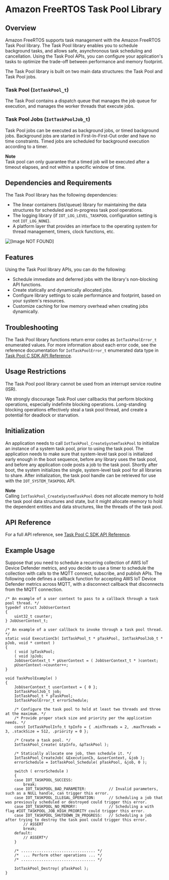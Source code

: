 # Amazon FreeRTOS Task Pool Library<a name="task-pool"></a>

## Overview<a name="freertos-task-pool-overview"></a>

Amazon FreeRTOS supports task management with the Amazon FreeRTOS Task Pool library\. The Task Pool library enables you to schedule background tasks, and allows safe, asynchronous task scheduling and cancellation\. Using the Task Pool APIs, you can configure your application's tasks to optimize the trade\-off between performance and memory footprint\.

The Task Pool library is built on two main data structures: the Task Pool and Task Pool jobs\.

### Task Pool \(`IotTaskPool_t`\)<a name="w3aab9c15c15b3b7"></a>

The Task Pool contains a dispatch queue that manages the job queue for execution, and manages the worker threads that execute jobs\.

### Task Pool Jobs \(`IotTaskPoolJob_t`\)<a name="w3aab9c15c15b3b9"></a>

Task Pool jobs can be executed as background jobs, or timed background jobs\. Background jobs are started in First\-In\-First\-Out order and have no time constraints\. Timed jobs are scheduled for background execution according to a timer\.

**Note**  
Task pool can only guarantee that a timed job will be executed after a timeout elapses, and not within a specific window of time\.

## Dependencies and Requirements<a name="freertos-task-pool-dependencies"></a>

The Task Pool library has the following dependencies:
+ The linear containers \(list/queue\) library for maintaining the data structures for scheduled and in\-progress task pool operations\.
+ The logging library \(if `IOT_LOG_LEVEL_TASKPOOL` configuration setting is not `IOT_LOG_NONE`\)\.
+ A platform layer that provides an interface to the operating system for thread management, timers, clock functions, etc\.

![\[Image NOT FOUND\]](http://docs.aws.amazon.com/freertos/latest/userguide/images/task-pool-dependencies.png)

## Features<a name="freertos-task-pool-features"></a>

Using the Task Pool library APIs, you can do the following:
+ Schedule immediate and deferred jobs with the library's non\-blocking API functions\.
+ Create statically and dynamically allocated jobs\.
+ Configure library settings to scale performance and footprint, based on your system's resources\.
+ Customize caching for low memory overhead when creating jobs dynamically\.

## Troubleshooting<a name="freertos-task-pool-troubleshooting"></a>

The Task Pool library functions return error codes as `IotTaskPoolError_t` enumerated values\. For more information about each error code, see the reference documentation for `IotTaskPoolError_t` enumerated data type in [Task Pool C SDK API Reference](https://docs.aws.amazon.com/freertos/latest/lib-ref/c-sdk/taskpool/index.html)\.

## Usage Restrictions<a name="freertos-task-pool-restrictions"></a>

The Task Pool pool library cannot be used from an interrupt service routine \(ISR\)\.

We strongly discourage Task Pool user callbacks that perform blocking operations, especially indefinite blocking operations\. Long\-standing blocking operations effectively steal a task pool thread, and create a potential for deadlock or starvation\.

## Initialization<a name="freertos-task-pool-initialization"></a>

An application needs to call `IotTaskPool_CreateSystemTaskPool` to initialize an instance of a system task pool, prior to using the task pool\. The application needs to make sure that system\-level task pool is initialized early enough in the boot sequence, before any library uses the task pool, and before any application code posts a job to the task pool\. Shortly after boot, the system initializes the single, system\-level task pool for all libraries to share\. After initialization, the task pool handle can be retrieved for use with the `IOT_SYSTEM_TASKPOOL` API\.

**Note**  
Calling `IotTaskPool_CreateSystemTaskPool` does not allocate memory to hold the task pool data structures and state, but it might allocate memory to hold the dependent entities and data structures, like the threads of the task pool\.

## API Reference<a name="freertos-task-pool-api"></a>

For a full API reference, see [Task Pool C SDK API Reference](https://docs.aws.amazon.com/freertos/latest/lib-ref/c-sdk/taskpool/index.html)\.

## Example Usage<a name="freertos-task-pool-example"></a>

Suppose that you need to schedule a recurring collection of AWS IoT Device Defender metrics, and you decide to use a timer to schedule the collection with calls to the MQTT connect, subscribe, and publish APIs\. The following code defines a callback function for accepting AWS IoT Device Defender metrics across MQTT, with a disconnect callback that disconnects from the MQTT connection\.

```
/* An example of a user context to pass to a callback through a task pool thread. */
typedef struct JobUserContext
{
    uint32_t counter;
} JobUserContext_t;
 
/* An example of a user callback to invoke through a task pool thread. */
static void ExecutionCb( IotTaskPool_t * pTaskPool, IotTaskPoolJob_t * pJob, void * context )
{
    ( void )pTaskPool;
    ( void )pJob;
    JobUserContext_t * pUserContext = ( JobUserContext_t * )context;
    pUserContext->counter++;
}
 
void TaskPoolExample( )
{
    JobUserContext_t userContext = { 0 };
    IotTaskPoolJob_t job;
    IotTaskPool_t * pTaskPool;
    IotTaskPoolError_t errorSchedule;
 
    /* Configure the task pool to hold at least two threads and three at the maximum. */
    /* Provide proper stack size and priority per the application needs. */
    const IotTaskPoolInfo_t tpInfo = { .minThreads = 2, .maxThreads = 3, .stackSize = 512, .priority = 0 };
 
    /* Create a task pool. */
    IotTaskPool_Create( &tpInfo, &pTaskPool );
 
    /* Statically allocate one job, then schedule it. */
    IotTaskPool_CreateJob( &ExecutionCb, &userContext, &job );   
    errorSchedule = IotTaskPool_Schedule( pTaskPool, &job, 0 );
 
    switch ( errorSchedule )
    {
    case IOT_TASKPOOL_SUCCESS:
        break;
    case IOT_TASKPOOL_BAD_PARAMETER:          // Invalid parameters, such as a NULL handle, can trigger this error.
    case IOT_TASKPOOL_ILLEGAL_OPERATION:      // Scheduling a job that was previously scheduled or destroyed could trigger this error.
    case IOT_TASKPOOL_NO_MEMORY:              // Scheduling a with flag #IOT_TASKPOOL_JOB_HIGH_PRIORITY could trigger this error.
    case IOT_TASKPOOL_SHUTDOWN_IN_PROGRESS:   // Scheduling a job after trying to destroy the task pool could trigger this error.
        // ASSERT
        break;
    default:
        // ASSERT*/
    }
 
    /* ................................. */
    /*  ... Perform other operations ... */
    /* ................................. */
 
    IotTaskPool_Destroy( pTaskPool );
}
```